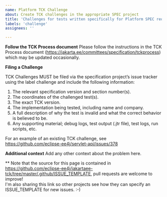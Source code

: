 ```yaml
---
name: Platform TCK Challenge
about: Create TCK challenges in the appropriate SPEC project 
title: 'Challenges for tests written specifically for Platform SPEC requirements belong here'
labels: 'challenge'
assignees: ''

---
```


**Follow the TCK Process document**
Please follow the instructions in the TCK Process document (https://jakarta.ee/committees/specification/tckprocess) which may be updated occasionally.

**Filing a Challenge**

TCK Challenges MUST be filed via the specification project’s issue tracker using the label challenge and include the following information:

1. The relevant specification version and section number(s).
2. The coordinates of the challenged test(s).
3. The exact TCK version.
4. The implementation being tested, including name and company.
5. A full description of why the test is invalid and what the correct behavior is believed to be.
6. Any supporting material; debug logs, test output (.jtr file), test logs, run scripts, etc.

For an example of an existing TCK challenge, see https://github.com/eclipse-ee4j/servlet-api/issues/378

**Additional context**
Add any other context about the problem here.

** Note that the source for this page is contained in https://github.com/eclipse-ee4j/jakartaee-tck/tree/master/.github/ISSUE_TEMPLATE, pull requests are welcome to improve!  
I'm also sharing this link so other projects see how they can specify an ISSUE_TEMPLATE for new issues. :-)
